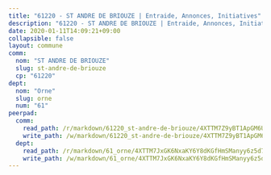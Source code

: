 ```yaml
---
title: "61220 - ST ANDRE DE BRIOUZE | Entraide, Annonces, Initiatives"
description: "61220 - ST ANDRE DE BRIOUZE | Entraide, Annonces, Initiatives"
date: 2020-01-11T14:09:21+09:00
collapsible: false
layout: commune
comm:
  nom: "ST ANDRE DE BRIOUZE"
  slug: st-andre-de-briouze
  cp: "61220"
dept:
  nom: "Orne"
  slug: orne
  num: "61"
peerpad:
  comm:
    read_path: /r/markdown/61220_st-andre-de-briouze/4XTTM7Z9yBT1ApGM6UPnrt1y2VnqVsh49jdjpA5bxqcPJFpYZ
    write_path: /w/markdown/61220_st-andre-de-briouze/4XTTM7Z9yBT1ApGM6UPnrt1y2VnqVsh49jdjpA5bxqcPJFpYZ-K3TgUrzhEcTWLV1uAATn4fRtrB5Pzt67jHKoegPDuaMWmeVT7eF7izJJPg2qSE7UZa69GMJ14LcgqnxXWVvJTxzuR5zLueGNuBSSGRFBxJjoTjnKf9YEg3eGLZuFT7LEykRqKXb7
  dept:
    read_path: /r/markdown/61_orne/4XTTM7JxGK6NxaKY6Y8dKGfHmSManyy6z5d78TaTcUn3zJjy6
    write_path: /w/markdown/61_orne/4XTTM7JxGK6NxaKY6Y8dKGfHmSManyy6z5d78TaTcUn3zJjy6-K3TgUN9f9h2Fmk7w15QXNPtmJYWWDYEB4sLb6BW46ErzRh2NG4TmnnXd3GJfJ3dVSNBE8WudjKbLAy4CD2mQTtYeoUAUzvKztzGsCxcQ4ezpe7WGMgkNubsBkL3vV47Zushr5DqN
---
```


